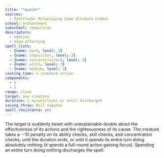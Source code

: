 ```yaml
---
title: "*qualm*"
sources:
  - Pathfinder Roleplaying Game Ultimate Combat
school: enchantment
subschool: compulsion
descriptors:
  - emotion
  - mind-affecting
spell_lists:
  - {name: bard, level: 2}
  - {name: inquisitor, level: 2}
  - {name: sorcerer/wizard, level: 2}
  - {name: witch, level: 2}
  - {name: medium, level: 2}
casting_time: 1 standard action
components:
  - V
  - S
range: close
target: one creature
duration: 1 minute/level or until discharged
saving_throw: Will negates
spell_resistance: yes
---
```


The target is suddenly beset with unexplainable doubts about the effectiveness of its actions and the righteousness of its cause. The creature takes a --10 penalty on its ability checks, skill checks, and concentration checks, until the duration ends, or until it spends its entire turn doing absolutely nothing (it spends a full-round action gaining focus). Spending an entire turn doing nothing discharges the spell.

